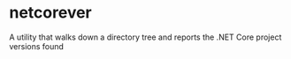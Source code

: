 # netcorever
A utility that walks down a directory tree and reports the .NET Core project versions found
